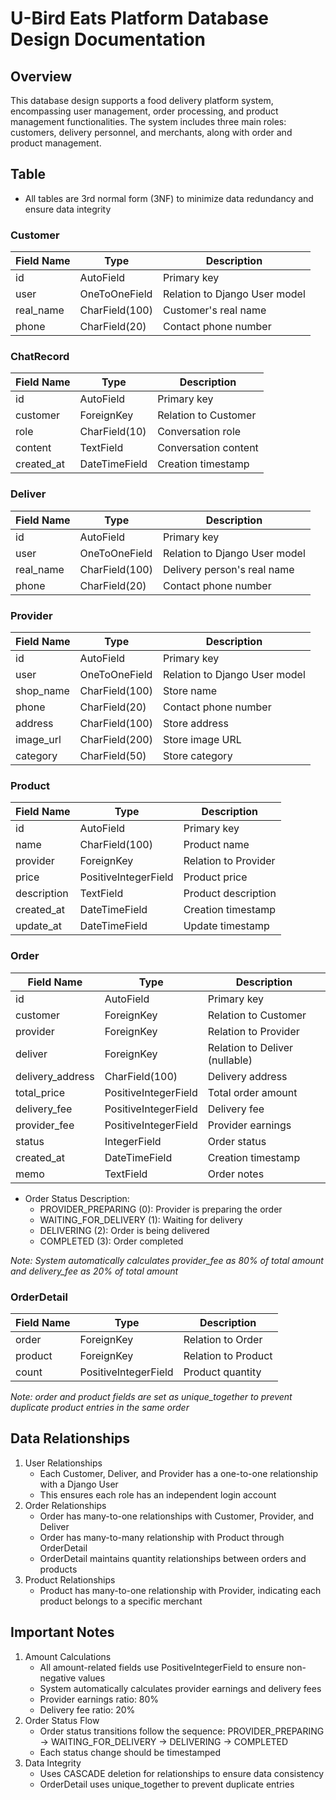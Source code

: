# U-Bird Eats Platform Database Design Documentation

## Overview
This database design supports a food delivery platform system, encompassing user management, order processing, and product management functionalities. The system includes three main roles: customers, delivery personnel, and merchants, along with order and product management.

## Table
- All tables are 3rd normal form (3NF) to minimize data redundancy and ensure data integrity

### Customer
| Field Name | Type           | Description                   |
| ---------- | -------------- | ----------------------------- |
| id         | AutoField      | Primary key                   |
| user       | OneToOneField  | Relation to Django User model |
| real_name  | CharField(100) | Customer's real name          |
| phone      | CharField(20)  | Contact phone number          |

### ChatRecord
| Field Name | Type          | Description          |
| ---------- | ------------- | -------------------- |
| id         | AutoField     | Primary key          |
| customer   | ForeignKey    | Relation to Customer |
| role       | CharField(10) | Conversation role    |
| content    | TextField     | Conversation content |
| created_at | DateTimeField | Creation timestamp   |

### Deliver
| Field Name | Type           | Description                   |
| ---------- | -------------- | ----------------------------- |
| id         | AutoField      | Primary key                   |
| user       | OneToOneField  | Relation to Django User model |
| real_name  | CharField(100) | Delivery person's real name   |
| phone      | CharField(20)  | Contact phone number          |

### Provider
| Field Name | Type           | Description                   |
| ---------- | -------------- | ----------------------------- |
| id         | AutoField      | Primary key                   |
| user       | OneToOneField  | Relation to Django User model |
| shop_name  | CharField(100) | Store name                    |
| phone      | CharField(20)  | Contact phone number          |
| address    | CharField(100) | Store address                 |
| image_url  | CharField(200) | Store image URL               |
| category   | CharField(50)  | Store category                |

### Product
| Field Name  | Type                 | Description          |
| ----------- | -------------------- | -------------------- |
| id          | AutoField            | Primary key          |
| name        | CharField(100)       | Product name         |
| provider    | ForeignKey           | Relation to Provider |
| price       | PositiveIntegerField | Product price        |
| description | TextField            | Product description  |
| created_at  | DateTimeField        | Creation timestamp   |
| update_at   | DateTimeField        | Update timestamp     |

### Order
| Field Name       | Type                 | Description                    |
| ---------------- | -------------------- | ------------------------------ |
| id               | AutoField            | Primary key                    |
| customer         | ForeignKey           | Relation to Customer           |
| provider         | ForeignKey           | Relation to Provider           |
| deliver          | ForeignKey           | Relation to Deliver (nullable) |
| delivery_address | CharField(100)       | Delivery address               |
| total_price      | PositiveIntegerField | Total order amount             |
| delivery_fee     | PositiveIntegerField | Delivery fee                   |
| provider_fee     | PositiveIntegerField | Provider earnings              |
| status           | IntegerField         | Order status                   |
| created_at       | DateTimeField        | Creation timestamp             |
| memo             | TextField            | Order notes                    |

- Order Status Description:
  - PROVIDER_PREPARING (0): Provider is preparing the order
  - WAITING_FOR_DELIVERY (1): Waiting for delivery
  - DELIVERING (2): Order is being delivered
  - COMPLETED (3): Order completed

*Note: System automatically calculates provider_fee as 80% of total amount and delivery_fee as 20% of total amount*

### OrderDetail
| Field Name | Type                 | Description         |
| ---------- | -------------------- | ------------------- |
| order      | ForeignKey           | Relation to Order   |
| product    | ForeignKey           | Relation to Product |
| count      | PositiveIntegerField | Product quantity    |

*Note: order and product fields are set as unique_together to prevent duplicate product entries in the same order*

## Data Relationships
1. User Relationships
   - Each Customer, Deliver, and Provider has a one-to-one relationship with a Django User
   - This ensures each role has an independent login account
2. Order Relationships
   - Order has many-to-one relationships with Customer, Provider, and Deliver
   - Order has many-to-many relationship with Product through OrderDetail
   - OrderDetail maintains quantity relationships between orders and products
3. Product Relationships
   - Product has many-to-one relationship with Provider, indicating each product belongs to a specific merchant

## Important Notes
1. Amount Calculations
   - All amount-related fields use PositiveIntegerField to ensure non-negative values
   - System automatically calculates provider earnings and delivery fees
   - Provider earnings ratio: 80%
   - Delivery fee ratio: 20%
2. Order Status Flow
   - Order status transitions follow the sequence: PROVIDER_PREPARING → WAITING_FOR_DELIVERY → DELIVERING → COMPLETED
   - Each status change should be timestamped
3. Data Integrity
   - Uses CASCADE deletion for relationships to ensure data consistency
   - OrderDetail uses unique_together to prevent duplicate entries
